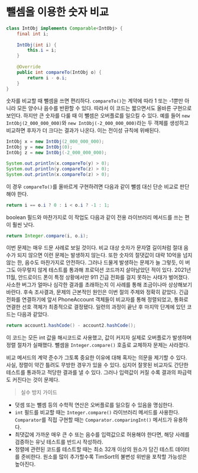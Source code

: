# 뺄셈을 이용한 숫자 비교
```java
class IntObj implements Comparable<IntObj> {
    final int i;
    
    IntObj(int i) {
        this.i = i;
    }
    
    @Override
    public int compareTo(IntObj o) {
        return i - o.i;
    }
}
```
숫자를 비교할 때 뺄셈을 쓰면 편리하다.
`compareTo()`는 계약에 따라 1 또는 -1뿐만 아니라 모든 양수나 음수를 반환할 수 있다.
따라서 이 코드는 짧으면서도 올바른 구현으로 보인다.
하지만 큰 숫자를 다룰 때 이 뺄셈은 오버플로를 일으킬 수 있다.
예를 들어 `new IntObj(2_000_000_000)`와 `new IntObj(-2_000_000_000)`라는 두 객체를 생성하고 비교하면 
후자가 더 크다는 결과가 나온다. 이는 전이성 규칙에 위배된다.

```java
IntObj x = new IntObj(2_000_000_000);
IntObj y = new IntObj(0);
IntObj z = new IntObj(-2_000_000_000);

System.out.println(x.compareTo(y) > 0);
System.out.println(y.compareTo(z) > 0);
System.out.println(x.compareTo(z) > 0);
```
이 경우 `compareTo()`를 올바르게 구현하려면 다음과 같이 뺄셈 대신 단순 비교로 판단해야 한다.
```java
return i == o.i ? 0 : i < o.i ? -1 : 1;
```

boolean 필드와 마찬가지로 이 작업도 다음과 같이 전용 라이브러리 메서드를 쓰는 편이 훨씬 낫다.
```java
return Integer.compare(i, o.i);
```
이번 문제는 매우 드문 사례로 보일 것이다.
비교 대상 숫자가 문자열 길이처럼 절대 음수가 되지 않으면 이런 문제는 발생하지 않는다.
또한 숫자의 절댓값이 대략 10억을 넘지 않는 한, 음수도 마찬가지로 안전하다. 그러나 드물게 발생하는 문제가 늘 그렇듯, 이 버그도 아무렇지 않게 테스트를 통과해 프로덕션 코드까지 살아남았던 적이 있다.
2021년 11월, 안드로이드 폰이 특정 상황에서만 911 긴급 전화를 걸지 못하는 사태가 벌어졌다.
사소한 버그가 얼마나 심각한 결과를 초래하는지 이 사례를 통해 조금이나마 상상해보기 바란다.
후속 조사결과, 문제의 근본적인 원인은 이번 절의 주제와 정확히 같았다.
긴급 전화를 연결하기에 앞서 PhoneAccount 객체들이 비교자를 통해 정렬되었고, 통화로 연결한 선호 객체가 최종적으로 결정됐다.
일련의 과정이 끝난 후 마지막 단계에 있던 코드는 다음과 같았다.

```java
return account1.hashCode() - account2.hashCode();
```
이 코드는 모든 int 값을 해시코드로 사용했고, 값이 커지자 실제로 오버플로가 발생하며 정렬 절차가 실패했다.
뺄셈을 `Integer.compare()` 호출로 교체하자 문제는 사라졌다.

비교 메서드의 계약 준수가 그토록 중요한 이유에 대해 혹자는 의문을 제기할 수 있다.
사실, 정렬이 약간 틀려도 무방한 경우가 있을 수 있다.
심지어 잘못된 비교자도 간단한 테스트를 통과하고 적당한 결과를 낼 수 있다.
그러나 입력값이 커질 수록 결과의 파급력도 커진다는 것이 문제다.

> 실수 방지 가이드
* 덧셈 또는 뺄셈 등의 수학적 연산은 오버플로를 일으킬 수 있음을 명심한다.
* `int` 필드를 비교할 때는 `Integer.compare()` 라이브러리 메서드를 사용한다. `Comparator`를 직접 구현할 때는 `Comparator.comparingInt()` 메서드가 유용하다.
* 최댓값에 가까운 매우 큰 수 또는 음수를 입력값으로 허용해야 한다면, 해당 사례를 검증하는 유닛 테스트를 반드시 작성하라.
* 정렬에 관련된 코드를 테스트할 때는 최소 32개 이상의 원소가 담긴 테스트 데이터를 준비한다. 원소를 많이 추가할수록 TimSort의 불변성 위반을 포착할 가능성은 높아진다.